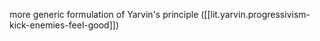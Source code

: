 
more generic formulation of Yarvin's principle ([[lit.yarvin.progressivism-kick-enemies-feel-good]])
